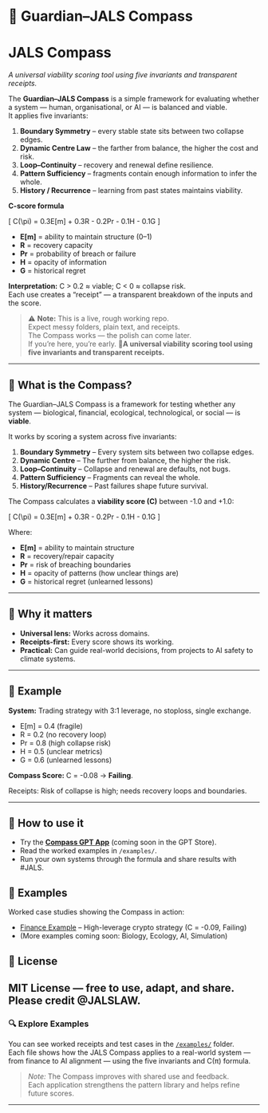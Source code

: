 # 🧭 Guardian–JALS Compass  
# JALS Compass
*A universal viability scoring tool using five invariants and transparent receipts.*

The **Guardian–JALS Compass** is a simple framework for evaluating whether a system — human, organisational, or AI — is balanced and viable.  
It applies five invariants:

1. **Boundary Symmetry** – every stable state sits between two collapse edges.
2. **Dynamic Centre Law** – the farther from balance, the higher the cost and risk.
3. **Loop–Continuity** – recovery and renewal define resilience.
4. **Pattern Sufficiency** – fragments contain enough information to infer the whole.
5. **History / Recurrence** – learning from past states maintains viability.

**C-score formula**

\[
C(\pi) = 0.3E[m] + 0.3R - 0.2Pr - 0.1H - 0.1G
\]

- **E[m]** = ability to maintain structure (0–1)
- **R** = recovery capacity
- **Pr** = probability of breach or failure
- **H** = opacity of information
- **G** = historical regret

**Interpretation:** C > 0.2 ≈ viable; C < 0 ≈ collapse risk.  
Each use creates a “receipt” — a transparent breakdown of the inputs and the score.
> ⚠️ **Note:** This is a live, rough working repo.  
> Expect messy folders, plain text, and receipts.  
> The Compass works — the polish can come later.  
> If you’re here, you’re early. 🚀**A universal viability scoring tool using five invariants and transparent receipts.**  

---

## 🔹 What is the Compass?  
The Guardian–JALS Compass is a framework for testing whether any system — biological, financial, ecological, technological, or social — is **viable**.  

It works by scoring a system across five invariants:  

1. **Boundary Symmetry** – Every system sits between two collapse edges.  
2. **Dynamic Centre** – The further from balance, the higher the risk.  
3. **Loop–Continuity** – Collapse and renewal are defaults, not bugs.  
4. **Pattern Sufficiency** – Fragments can reveal the whole.  
5. **History/Recurrence** – Past failures shape future survival.  

The Compass calculates a **viability score (C)** between -1.0 and +1.0:  

\[
C(\pi) = 0.3E[m] + 0.3R - 0.2Pr - 0.1H - 0.1G
\]

Where:  
- **E[m]** = ability to maintain structure  
- **R** = recovery/repair capacity  
- **Pr** = risk of breaching boundaries  
- **H** = opacity of patterns (how unclear things are)  
- **G** = historical regret (unlearned lessons)  

---

## 🔹 Why it matters  
- **Universal lens:** Works across domains.  
- **Receipts-first:** Every score shows its working.  
- **Practical:** Can guide real-world decisions, from projects to AI safety to climate systems.  

---

## 🔹 Example  
**System:** Trading strategy with 3:1 leverage, no stoploss, single exchange.  

- E[m] = 0.4 (fragile)  
- R = 0.2 (no recovery loop)  
- Pr = 0.8 (high collapse risk)  
- H = 0.5 (unclear metrics)  
- G = 0.6 (unlearned lessons)  

**Compass Score:** C = -0.08 → **Failing**.  

Receipts: Risk of collapse is high; needs recovery loops and boundaries.  

---

## 🔹 How to use it  
- Try the [**Compass GPT App**](#) (coming soon in the GPT Store).  
- Read the worked examples in `/examples/`.  
- Run your own systems through the formula and share results with #JALS.  
## 📂 Examples

Worked case studies showing the Compass in action:

- [Finance Example](examples/finance_example.md) – High-leverage crypto strategy (C = -0.09, Failing)
- (More examples coming soon: Biology, Ecology, AI, Simulation)

## 🔹 License  
MIT License — free to use, adapt, and share. Please credit **@JALSLAW**.  
---

### 🔍 Explore Examples
You can see worked receipts and test cases in the [`/examples/`](examples/) folder.  
Each file shows how the JALS Compass applies to a real-world system — from finance to AI alignment — using the five invariants and C(π) formula.

> *Note:* The Compass improves with shared use and feedback.  
> Each application strengthens the pattern library and helps refine future scores.

---
